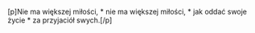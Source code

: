 [p]Nie ma większej miłości, * nie ma większej miłości, * jak oddać swoje życie * za przyjaciół swych.[/p]